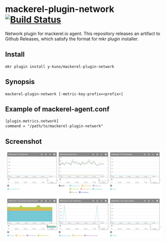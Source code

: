 # mackerel-plugin-network [![Build Status](https://travis-ci.org/y-kuno/mackerel-plugin-network.svg?branch=master)](https://travis-ci.org/y-kuno/mackerel-plugin-network)

Network plugin for mackerel.io agent. This repository releases an artifact to Github Releases, which satisfy the format for mkr plugin installer.

## Install

```shell
mkr plugin install y-kuno/mackerel-plugin-network 
```

## Synopsis

```shell
mackerel-plugin-network [-metric-key-prefix=<prefix>]
```

## Example of mackerel-agent.conf

```
[plugin.metrics.network]
command = "/path/to/mackerel-plugin-network"
```

## Screenshot
![Screenshot](./docs/images/mackerel-plugin-network.png)